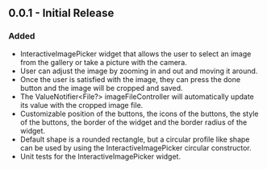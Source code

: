 ## 0.0.1 - Initial Release

### Added
- InteractiveImagePicker widget that allows the user to select an image from the gallery or take a picture with the camera.
- User can adjust the image by zooming in and out and moving it around.
- Once the user is satisfied with the image, they can press the done button and the image will be cropped and saved.
- The ValueNotifier<File?> imageFileController will automatically update its value with the cropped image file.
- Customizable position of the buttons, the icons of the buttons, the style of the buttons, the border of the widget and the border radius of the widget.
- Default shape is a rounded rectangle, but a circular profile like shape can be used by using the InteractiveImagePicker circular constructor.
- Unit tests for the InteractiveImagePicker widget.